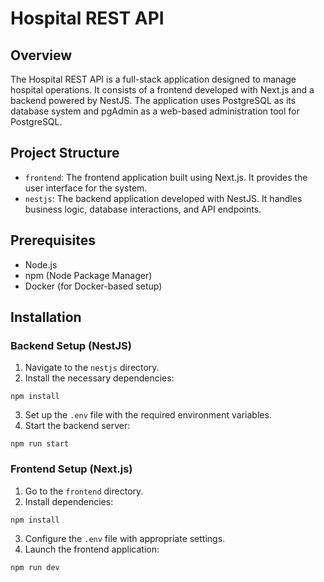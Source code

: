 # Hospital REST API

## Overview
The Hospital REST API is a full-stack application designed to manage hospital operations. It consists of a frontend developed with Next.js and a backend powered by NestJS. The application uses PostgreSQL as its database system and pgAdmin as a web-based administration tool for PostgreSQL.

## Project Structure
- `frontend`: The frontend application built using Next.js. It provides the user interface for the system.
- `nestjs`: The backend application developed with NestJS. It handles business logic, database interactions, and API endpoints.

## Prerequisites
- Node.js
- npm (Node Package Manager)
- Docker (for Docker-based setup)

## Installation

### Backend Setup (NestJS)
1. Navigate to the `nestjs` directory.
2. Install the necessary dependencies:
```
npm install
```
3. Set up the `.env` file with the required environment variables.
4. Start the backend server:
```
npm run start
```

### Frontend Setup (Next.js)
1. Go to the `frontend` directory.
2. Install dependencies:
```
npm install
```
3. Configure the `.env` file with appropriate settings.
4. Launch the frontend application:
```
npm run dev
```
